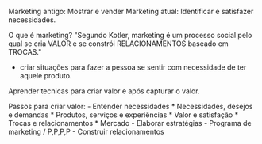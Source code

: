 Marketing antigo: Mostrar e vender
Marketing atual: Identificar e satisfazer necessidades.

O que é marketing? "Segundo Kotler, marketing é um processo social pelo qual se cria VALOR e se constrói RELACIONAMENTOS baseado em TROCAS."
- criar situações para fazer a pessoa se sentir com necessidade de ter aquele produto.

Aprender tecnicas para criar valor e após capturar o valor.

Passos para criar valor:
    - Entender necessidades
        * Necessidades, desejos e demandas
        * Produtos, serviços e experiências
        * Valor e satisfação
        * Trocas e relacionamentos
        * Mercado
    - Elaborar estratégias
    - Programa de marketing / P,P,P,P
    - Construir relacionamentos

